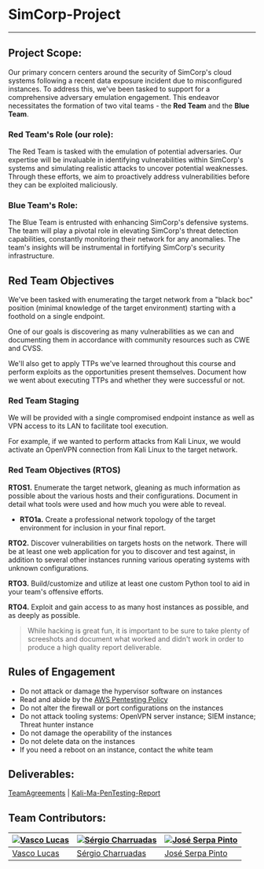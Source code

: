 # **SimCorp-Project**
***

## Project Scope:

Our primary concern centers around the security of SimCorp's cloud systems following a recent data exposure incident due to misconfigured instances. To address this, we've been tasked to support for a comprehensive adversary emulation engagement. This endeavor necessitates the formation of two vital teams - the **Red Team** and the **Blue Team**.

### Red Team's Role (our role):

The Red Team is tasked with the emulation of potential adversaries. Our expertise will be invaluable in identifying vulnerabilities within SimCorp's systems and simulating realistic attacks to uncover potential weaknesses. Through these efforts, we aim to proactively address vulnerabilities before they can be exploited maliciously.

### Blue Team's Role:

The Blue Team is entrusted with enhancing SimCorp's defensive systems. The team will play a pivotal role in elevating SimCorp's threat detection capabilities, constantly monitoring their network for any anomalies. The team's insights will be instrumental in fortifying SimCorp's security infrastructure.

## Red Team Objectives

We've been tasked with enumerating the target network from a "black boc" position (minimal knowledge of the target environment) starting with a foothold on a single endpoint.

One of our goals is discovering as many vulnerabilities as we can and documenting them in accordance with community resources such as CWE and CVSS.

We'll also get to apply TTPs we've learned throughout this course and perform exploits as the opportunities present themselves. Document how we went about executing TTPs and whether they were successful or not.

### Red Team Staging

We will be provided with a single compromised endpoint instance as well as VPN access to its LAN to facilitate tool execution.

For example, if we wanted to perform attacks from Kali Linux, we would activate an OpenVPN connection from Kali Linux to the target network.

### Red Team Objectives (RTOS)

**RTOS1.** Enumerate the target network, gleaning as much information as possible about the various hosts and their configurations. Document in detail what tools were used and how much you were able to reveal.

* **RTO1a.** Create a professional network topology of the target environment for inclusion in your final report.

**RTO2.** Discover vulnerabilities on targets hosts on the network. There will be at least one web application for you to discover and test against, in addition to several other instances running various operating systems with unknown configurations.

**RTO3.** Build/customize and utilize at least one custom Python tool to aid in your team's offensive efforts.

**RTO4.** Exploit and gain access to as many host instances as possible, and as deeply as possible.

> While hacking is great fun, it is important to be sure to take plenty of screeshots and document what worked and didn't work in order to produce a high quality report deliverable.

## Rules of Engagement

* Do not attack or damage the hypervisor software on instances
* Read and abide by the [AWS Pentesting Policy](https://aws.amazon.com/security/penetration-testing/)
* Do not alter the firewall or port configurations on the instances
* Do not attack tooling systems: OpenVPN server instance; SIEM instance; Threat hunter instance
* Do not damage the operability of the instances
* Do not delete data on the instances
* If you need a reboot on an instance, contact the white team

## Deliverables:

[TeamAgreements](https://github.com/VascoLucas01/Cyber-Final-Project/tree/main/TeamAgreements) | [Kali-Ma-PenTesting-Report](https://drive.google.com/file/d/1BOD2nTQUxHmKeSktVoJ5CLDfRYCDYCSc/view?usp=sharing)

## Team Contributors:

| [![Vasco Lucas](https://avatars.githubusercontent.com/u/110473841?v=4&s=144)](https://github.com/VascoLucas01) | [![Sérgio Charruadas](https://avatars.githubusercontent.com/u/20626461?v=4&s=144)](https://github.com/itzvenom) | [![José Serpa Pinto](https://avatars.githubusercontent.com/u/79847245?v=4&s=144)](https://github.com/jserpa-p) |
|---|---|---|
| [Vasco Lucas](https://github.com/VascoLucas01) | [Sérgio Charruadas](https://github.com/itzvenom) | [José Serpa Pinto](https://github.com/jserpa-p) |

